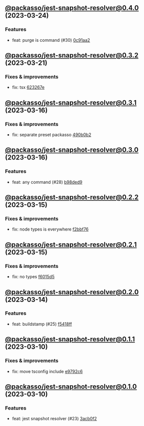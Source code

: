 ## [@packasso/jest-snapshot-resolver@0.4.0](https://github.com/qiwi/packasso/compare/2023.3.21-packasso.jest-snapshot-resolver.0.3.2-f0...2023.3.24-packasso.jest-snapshot-resolver.0.4.0-f0) (2023-03-24)

### Features
* feat: purge is command (#30) [0c91aa2](https://github.com/qiwi/packasso/commit/0c91aa20d0a24f6214f30034b426f506062b25f4)

## [@packasso/jest-snapshot-resolver@0.3.2](https://github.com/qiwi/packasso/compare/2023.3.16-packasso.jest-snapshot-resolver.0.3.1-f0...2023.3.21-packasso.jest-snapshot-resolver.0.3.2-f0) (2023-03-21)

### Fixes & improvements
* fix: tsx [623267e](https://github.com/qiwi/packasso/commit/623267e2398fb56e69c1c7b955411fd4a1b6233d)

## [@packasso/jest-snapshot-resolver@0.3.1](https://github.com/qiwi/packasso/compare/2023.3.16-packasso.jest-snapshot-resolver.0.3.0-f0...2023.3.16-packasso.jest-snapshot-resolver.0.3.1-f0) (2023-03-16)

### Fixes & improvements
* fix: separate preset packasso [490b0b2](https://github.com/qiwi/packasso/commit/490b0b228ecec6571780685ee3647cd87530a50b)

## [@packasso/jest-snapshot-resolver@0.3.0](https://github.com/qiwi/packasso/compare/2023.3.15-packasso.jest-snapshot-resolver.0.2.2-f0...2023.3.16-packasso.jest-snapshot-resolver.0.3.0-f0) (2023-03-16)

### Features
* feat: any command (#28) [b98ded9](https://github.com/qiwi/packasso/commit/b98ded9ad02eb48d5a6f5ec1e5f1e93b486fb46b)

## [@packasso/jest-snapshot-resolver@0.2.2](https://github.com/qiwi/packasso/compare/2023.3.15-packasso.jest-snapshot-resolver.0.2.1-f0...2023.3.15-packasso.jest-snapshot-resolver.0.2.2-f0) (2023-03-15)

### Fixes & improvements
* fix: node types is everywhere [f2bbf76](https://github.com/qiwi/packasso/commit/f2bbf767ee6e98e1ccbfa2f3f837ffd34768decc)

## [@packasso/jest-snapshot-resolver@0.2.1](https://github.com/qiwi/packasso/compare/2023.3.14-packasso.jest-snapshot-resolver.0.2.0-f0...2023.3.15-packasso.jest-snapshot-resolver.0.2.1-f0) (2023-03-15)

### Fixes & improvements
* fix: no types [f6015d5](https://github.com/qiwi/packasso/commit/f6015d5f46c89f9c419c1c480567a1df27629162)

## [@packasso/jest-snapshot-resolver@0.2.0](https://github.com/qiwi/packasso/compare/2023.3.10-packasso.jest-snapshot-resolver.0.1.1-f0...2023.3.14-packasso.jest-snapshot-resolver.0.2.0-f0) (2023-03-14)

### Features
* feat: buildstamp (#25) [f5418ff](https://github.com/qiwi/packasso/commit/f5418ffac84f7d369b99f2dd80ffaafce82cf736)

## [@packasso/jest-snapshot-resolver@0.1.1](https://github.com/qiwi/packasso/compare/2023.3.10-packasso.jest-snapshot-resolver.0.1.0-f0...2023.3.10-packasso.jest-snapshot-resolver.0.1.1-f0) (2023-03-10)

### Fixes & improvements
* fix: move tsconfig include [e9792c6](https://github.com/qiwi/packasso/commit/e9792c6a6628f1805582d1fcfa388b176adce7b0)

## [@packasso/jest-snapshot-resolver@0.1.0](https://github.com/qiwi/packasso/compare/undefined...2023.3.10-packasso.jest-snapshot-resolver.0.1.0-f0) (2023-03-10)

### Features
* feat: jest snapshot resolver (#23) [3acb0f2](https://github.com/qiwi/packasso/commit/3acb0f21a51e7a528ebf00e331b7bfb17188fa02)
